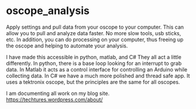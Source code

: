 # oscope_analysis
Apply settings and pull data from your oscope to your computer.
This can allow you to pull and analyze data faster. No more slow tools,
usb sticks, etc. In addition, you can do processing on your computer, thus
freeing up the oscope and helping to automate your analysis.

I have made this accessible in python, matlab, and C#
They all act a little differently. In python, there is a base loop looking for
an interrupt to grab data. In Matlab it acts as a control interface for
controlling an Arduino while collecting data. In C# we have a much more polished
and thread safe app.
It uses a tektronix oscope, but the principles are the same for all oscopes.

I am documenting all work on my blog site. https://techtures.wordpress.com/about/